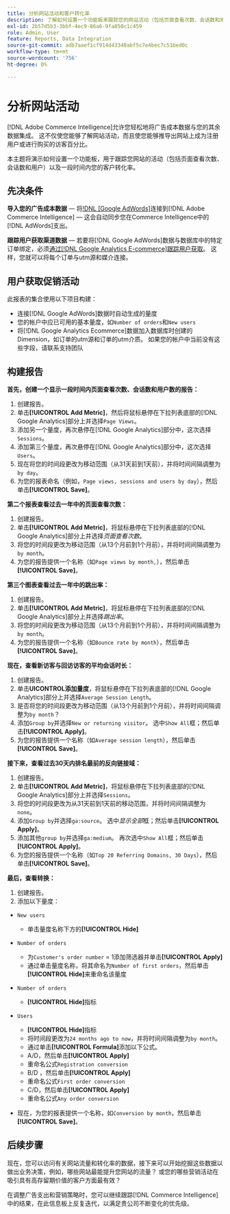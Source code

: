 ```yaml
---
title: 分析网站活动和客户转化率
description: 了解如何设置一个功能板来跟踪您的网站活动（包括页面查看次数、会话数和用户），以及客户在一段时间内的转化率。
exl-id: 2b57d5b3-3bbf-4ec9-86a6-9fa850c1c459
role: Admin, User
feature: Reports, Data Integration
source-git-commit: adb7aaef1cf914d43348abf5c7e4bec7c51bed0c
workflow-type: tm+mt
source-wordcount: '756'
ht-degree: 0%

---
```


# 分析网站活动

[!DNL Adobe Commerce Intelligence]允许您轻松地将广告成本数据与您的其余数据集成。 这不仅使您能够了解网站活动，而且使您能够推导出网站上成为注册用户或进行购买的访客百分比。

本主题将演示如何设置一个功能板，用于跟踪您网站的活动（包括页面查看次数、会话数和用户）以及一段时间内您的客户转化率。

## 先决条件

**导入您的广告成本数据** — 将[!DNL [Google AdWords]](../importing-data/integrations/google-adwords.md)连接到[!DNL Adobe Commerce Intelligence] — 这会自动同步您在Commerce Intelligence中的[!DNL AdWords]支出。

**跟踪用户获取渠道数据** — 若要将[!DNL Google AdWords]数据与数据库中的特定订单绑定，必须[通过[!DNL Google Analytics E-commerce]跟踪用户获取](../analysis/google-track-user-acq.md)。 这样，您就可以将每个订单与utm源和媒介连接。

## 用户获取促销活动

此报表的集合使用以下项目构建：

* 连接[!DNL Google AdWords]数据时自动生成的量度
* 您的帐户中应已可用的基本量度，如`Number of orders`和`New users`
* 将[!DNL Google Analytics Ecommerce]数据加入数据库时创建的Dimension，如订单的utm源和订单的utm介质。 如果您的帐户中当前没有这些字段，请联系支持团队

## 构建报告

**首先，创建一个显示一段时间内页面查看次数、会话数和用户数的报告：**

1. 创建报告。
1. 单击&#x200B;**[!UICONTROL Add Metric]**，然后将鼠标悬停在下拉列表底部的[!DNL Google Analytics]部分上并选择`Page Views`。
1. 添加另一个量度，再次悬停在[!DNL Google Analytics]部分中，这次选择`Sessions`。
1. 添加第三个量度，再次悬停在[!DNL Google Analytics]部分中，这次选择`Users`。
1. 现在将您的时间段更改为移动范围（从31天前到1天前），并将时间间隔调整为`by day`。
1. 为您的报表命名（例如，`Page views, sessions and users by day`），然后单击&#x200B;**[!UICONTROL Save]**。

**第二个报表查看过去一年中的页面查看次数：**

1. 创建报告。
1. 单击&#x200B;**[!UICONTROL Add Metric]**，将鼠标悬停在下拉列表底部的[!DNL Google Analytics]部分上并选择&#x200B;_页面查看次数_。
1. 将您的时间段更改为移动范围（从13个月前到1个月前），并将时间间隔调整为`by month`。
1. 为您的报告提供一个名称（如`Page views by month,`），然后单击&#x200B;**[!UICONTROL Save]**。

**第三个图表查看过去一年中的跳出率：**

1. 创建报告。
1. 单击&#x200B;**[!UICONTROL Add Metric]**，将鼠标悬停在下拉列表底部的[!DNL Google Analytics]部分上并选择&#x200B;_跳出率_。
1. 将您的时间段更改为移动范围（从13个月前到1个月前），并将时间间隔调整为`by month`。
1. 为您的报告提供一个名称（如`Bounce rate by month`），然后单击&#x200B;**[!UICONTROL Save]**。

**现在，查看新访客与回访访客的平均会话时长：**

1. 创建报告。
1. 单击&#x200B;**UICONTROL添加量度**，将鼠标悬停在下拉列表底部的[!DNL Google Analytics]部分上并选择`Average Session Length`。
1. 是否将您的时间段更改为移动范围（从13个月前到1个月前），并将时间间隔调整为`by month`？
1. 添加`Group by`并选择`New or returning visitor`。  选中`Show All`框；然后单击&#x200B;**[!UICONTROL Apply]**。
1. 为您的报告提供一个名称（如`Average session length`），然后单击&#x200B;**[!UICONTROL Save]**。

**接下来，查看过去30天内排名最前的反向链接域：**

1. 创建报告。
1. 单击&#x200B;**[!UICONTROL Add Metric]**，将鼠标悬停在下拉列表底部的[!DNL Google Analytics]部分上并选择`Sessions`。
1. 将您的时间段更改为从31天前到1天前的移动范围，并将时间间隔调整为`none`。
1. 添加`Group by`并选择`ga:source`。  选中&#x200B;_显示全部_&#x200B;框；然后单击&#x200B;**[!UICONTROL Apply]**。
1. 添加其他`group by`并选择`ga:medium`。 再次选中`Show All`框；然后单击&#x200B;**[!UICONTROL Apply]**。
1. 为您的报告提供一个名称（如`Top 20 Referring Domains, 30 Days`），然后单击&#x200B;**[!UICONTROL Save]**。

**最后，查看转换：**

1. 创建报告。
1. 添加以下量度：

* `New users`
   * 单击量度名称下方的&#x200B;**[!UICONTROL Hide]**

* `Number of orders`
   * 为`Customer's order number` = 1添加筛选器并单击&#x200B;**[!UICONTROL Apply]**
   * 通过单击量度名称，将其命名为`Number of first orders`，然后单击&#x200B;**[!UICONTROL Hide]**&#x200B;来重命名该量度

* `Number of orders`
   * **[!UICONTROL Hide]**&#x200B;指标

* `Users`
   * **[!UICONTROL Hide]**&#x200B;指标
   * 将时间段更改为`24 months ago to now`，并将时间间隔调整为`by month`。
   * 通过单击&#x200B;**[!UICONTROL Formula]**&#x200B;添加以下公式。
   * A/D，然后单击&#x200B;**[!UICONTROL Apply]**
   * 重命名公式`Registration conversion`
   * B/D ，然后单击&#x200B;**[!UICONTROL Apply]**
   * 重命名公式`First order conversion`
   * C/D，然后单击&#x200B;**[!UICONTROL Apply]**
   * 重命名公式`Any order conversion`

* 现在，为您的报表提供一个名称，如`Conversion by month`，然后单击&#x200B;**[!UICONTROL Save]**。

## 后续步骤

现在，您可以访问有关网站流量和转化率的数据，接下来可以开始挖掘这些数据以做出业务决策，例如，哪些网站最能提升您网站的流量？ 或您的哪些营销活动在吸引具有高存留期价值的客户方面最有效？

在调整广告支出和营销策略时，您可以继续跟踪[!DNL Commerce Intelligence]中的结果，在此信息板上反复迭代，以满足贵公司不断变化的优先级。
